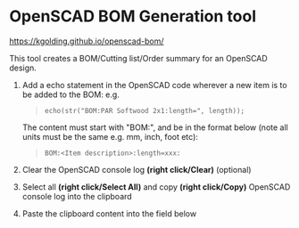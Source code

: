 # OpenSCAD BOM Generation tool

https://kgolding.github.io/openscad-bom/

This tool creates a BOM/Cutting list/Order summary for an OpenSCAD design.

1. Add a echo statement in the OpenSCAD code wherever a new item is to be added to the BOM: e.g.
    >`echo(str("BOM:PAR Softwood 2x1:length=", length));`

    The content must start with "BOM:", and be in the format below (note all units must be the same e.g. mm, inch, foot etc):
    >`BOM:<Item description>:length=xxx:`
1. Clear the OpenSCAD console log **(right click/Clear)** (optional)
1. Select all **(right click/Select All)** and copy **(right click/Copy)** OpenSCAD console log into the clipboard
1. Paste the clipboard content into the field below

